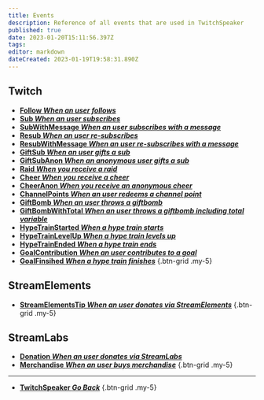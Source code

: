 ```yaml
---
title: Events
description: Reference of all events that are used in TwitchSpeaker
published: true
date: 2023-01-20T15:11:56.397Z
tags: 
editor: markdown
dateCreated: 2023-01-19T19:58:31.890Z
---
```


## Twitch
- [<i class="mdi mdi-account text--twitch"></i> **Follow *When an user follows***](/TwitchSpeaker/Events/Twitch/Follow)
- [<i class="mdi mdi-account-star-outline text--twitch"></i> **Sub *When an user subscribes***](/TwitchSpeaker/Events/Twitch/Sub)
- [<i class="mdi mdi-account-star-outline text--twitch"></i> **SubWithMessage *When an user subscribes with a message***](/TwitchSpeaker/Events/Twitch/SubWithMessage)
- [<i class="mdi mdi-account-star text--twitch"></i> **Resub *When an user re-subscribes***](/TwitchSpeaker/Events/Twitch/Resub)
- [<i class="mdi mdi-account-star text--twitch"></i> **ResubWithMessage *When an user re-subscribes with a message***](/TwitchSpeaker/Events/Twitch/ResubWithMessage)
- [<i class="mdi mdi-gift-outline text--twitch"></i> **GiftSub *When an user gifts a sub***](/TwitchSpeaker/Events/Twitch/GiftSub)
- [<i class="mdi mdi-gift-outline text--twitch"></i> **GiftSubAnon *When an anonymous user gifts a sub***](/TwitchSpeaker/Events/Twitch/GiftSubAnon)
- [<i class="mdi mdi-target-account text--twitch"></i> **Raid *When you receive a raid***](/TwitchSpeaker/Events/Twitch/Raid)
- [<i class="mdi mdi-diamond-stone text--twitch"></i> **Cheer *When you receive a cheer***](/TwitchSpeaker/Events/Twitch/Cheer)
- [<i class="mdi mdi-diamond-stone text--twitch"></i> **CheerAnon *When you receive an anonymous cheer***](/TwitchSpeaker/Events/Twitch/CheerAnon)
- [<i class="mdi mdi-adjust text--twitch"></i> **ChannelPoints *When an user redeems a channel point***](/TwitchSpeaker/Events/Twitch/ChannelPoints)
- [<i class="mdi mdi-gift text--twitch"></i> **GiftBomb *When an user throws a giftbomb***](/TwitchSpeaker/Events/Twitch/GiftBomb)
- [<i class="mdi mdi-gift text--twitch"></i> **GiftBombWithTotal *When an user throws a giftbomb including total variable***](/TwitchSpeaker/Events/Twitch/GiftBombWithTotal)
- [<i class="mdi mdi-train text--twitch"></i> **HypeTrainStarted *When a hype train starts***](/TwitchSpeaker/Events/Twitch/HypeTrainStarted)
- [<i class="mdi mdi-train text--twitch"></i> **HypeTrainLevelUp *When a hype train levels up***](/TwitchSpeaker/Events/Twitch/HypeTrainLevelUp)
- [<i class="mdi mdi-train text--twitch"></i> **HypeTrainEnded *When a hype train ends***](/TwitchSpeaker/Events/Twitch/HypeTrainEnded)
- [<i class="mdi mdi-progress-upload text--twitch"></i> **GoalContribution *When an user contributes to a goal***](/TwitchSpeaker/Events/Twitch/GoalContribution)
- [<i class="mdi mdi-progress-check text--twitch"></i> **GoalFinsihed *When a hype train finishes***](/TwitchSpeaker/Events/Twitch/GoalFinsihed)
{.btn-grid .my-5}

## StreamElements
- [<i class="mdi mdi-cash text--twitch"></i> **StreamElementsTip *When an user donates via StreamElements***](/TwitchSpeaker/Events/StreamElements/StreamElementsTip)
{.btn-grid .my-5}

## StreamLabs
- [<i class="mdi mdi-cash text--twitch"></i> **Donation *When an user donates via StreamLabs***](/TwitchSpeaker/Events/StreamLabs/Donation)
- [<i class="mdi mdi-account text--twitch"></i> **Merchandise *When an user buys merchandise***](/TwitchSpeaker/Events/StreamLabs/Merchandise)
{.btn-grid .my-5}

---

- [<i class="mdi mdi-chevron-left"></i>**TwitchSpeaker *Go Back***](/TwitchSpeaker)
{.btn-grid .my-5}